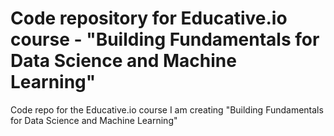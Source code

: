 # Code repository for Educative.io course - "Building Fundamentals for Data Science and Machine Learning"
Code repo for the Educative.io course I am creating "Building Fundamentals for Data Science and Machine Learning"

